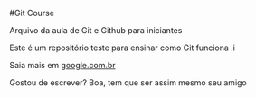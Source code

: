 #Git Course

Arquivo da aula de Git e Github para iniciantes

Este é um repositório teste para ensinar como Git funciona .i

Saia mais em [google.com.br](https://google.com.br)

Gostou de escrever? Boa, tem que ser assim mesmo seu amigo